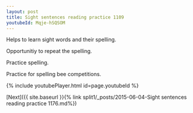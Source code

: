 ```yaml
---
layout: post
title: Sight sentences reading practice 1109
youtubeId: Mqje-hSQSOM
---
```

 
 
Helps to learn sight words and their spelling.

Opportunitiy to repeat the spelling. 

Practice spelling. 
 
Practice for spelling bee competitions. 
 
{% include youtubePlayer.html id=page.youtubeId %}
 
 

[Next]({{ site.baseurl }}{% link  split1/_posts/2015-06-04-Sight sentences reading practice 1176.md%})
 
